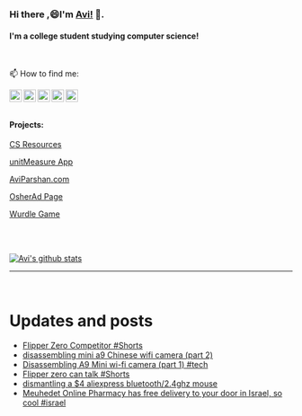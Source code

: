 
<!--
**avipars/avipars** is a ✨ _special_ ✨ repository because its `README.md` (this file) appears on your GitHub profile.

Here are some ideas to get you started:

- 🔭 I’m currently working on ...
- 🌱 I’m currently learning ...
- 👯 I’m looking to collaborate on ...
- 🤔 I’m looking for help with ...
- 💬 Ask me about ...

- 😄 Pronouns: ...
- ⚡ Fun fact: ...
-->

### Hi there ,😄I'm [Avi!](https://www.aviparshan.com/?utm_source=ghb) 👋.  
#### I'm a college student studying computer science!
<br/>

📫 How to find me:

<a href="https://twitter.com/aviinfinity"  target="_blank">
  <img align="left" alt="Twitter" width="22px" src="https://cdn.jsdelivr.net/npm/simple-icons@v3/icons/twitter.svg" />
</a>
<a href="https://www.linkedin.com/in/aviparshan/" target="_blank">
  <img align="left" alt="Linkedin" width="22px" src="https://cdn.jsdelivr.net/npm/simple-icons@v3/icons/linkedin.svg" />
</a>
<a href="https://www.instagram.com/aviparshan/"  target="_blank">
  <img align="left" alt="Instagram" width="22px" src="https://cdn.jsdelivr.net/npm/simple-icons@v3/icons/instagram.svg" />
</a>

<a href="https://stackoverflow.com/users/4276951/a-p"  target="_blank">
  <img align="left" alt="Stack Overflow" width="22px" src="https://cdn.jsdelivr.net/npm/simple-icons@v3/icons/stackoverflow.svg" />
</a>

<a href="https://www.youtube.com/channel/UCYzocrbgFApPAGhq7PAw9Gw"  target="_blank">
  <img align="left" alt="YouTube" width="22px" src="https://cdn.jsdelivr.net/npm/simple-icons@v3/icons/youtube.svg" />
</a>

<br />

<br />



#### Projects:

[CS Resources](https://cs.aviparshan.com/?utm_source=ghb)

[unitMeasure App](https://www.unitmeasure.xyz/?utm_source=ghb)

[AviParshan.com](https://www.aviparshan.com/?utm_source=ghb)

[OsherAd Page](https://aviparshan.com/OsherAd/?utm_source=ghb)

[Wurdle Game](https://avipars.github.io/WordleOSS/?utm_source=ghb)

<br /> 


<br />

[![Avi's github stats](https://streak-stats.demolab.com?user=avipars&theme=dark&hide_border=true&border_radius=5&mode=weekly)](https://git.io/streak-stats)


*************

<br />

# Updates and posts
<!-- BLOG-POST-LIST:START -->
- [Flipper Zero Competitor #Shorts](https://www.youtube.com/watch?v=uRn9d1LTXqQ)
- [disassembling mini a9 Chinese wifi camera &lpar;part 2&rpar;](https://www.youtube.com/watch?v=Z2oe9wU58So)
- [Disassembling A9 Mini wi-fi camera &lpar;part 1&rpar; #tech](https://www.youtube.com/watch?v=YluBPcX9sRA)
- [Flipper zero can talk #Shorts](https://www.youtube.com/watch?v=imk54ggSsxo)
- [dismantling a $4 aliexpress bluetooth/2.4ghz mouse](https://www.youtube.com/watch?v=gpwbb1OL65g)
- [Meuhedet Online Pharmacy has free delivery to your door in Israel, so cool #israel](https://www.youtube.com/watch?v=A7IBqvBdf8Q)
<!-- BLOG-POST-LIST:END -->

